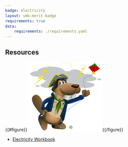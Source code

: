 ```yaml
---
badge: electricity
layout: smb-merit-badge
requirements: true
data:
    requirements: ./requirements.yaml
---
```


## Resources

{{#figure}}<img src="electricity-bucky.jpg" class="W(100%)" />{{/figure}}
* [Electricity Workbook](electricity-workbook.pdf)

